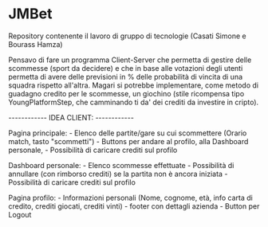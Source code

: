 # JMBet
Repository contenente il lavoro di gruppo di tecnologie (Casati Simone e Bourass Hamza)

Pensavo di fare un programma Client-Server che permetta di gestire delle scommesse (sport da decidere) e che in base alle votazioni degli utenti permetta di avere delle previsioni in % delle probabilità di vincita di una squadra rispetto all'altra. Magari si potrebbe implementare, come metodo di guadagno credito per le scommesse, un giochino (stile ricompensa tipo YoungPlatformStep, che camminando ti da' dei crediti da investire in cripto).

------------ IDEA CLIENT: ------------

Pagina principale: - Elenco delle partite/gare su cui scommettere (Orario match, tasto "scommetti") - Buttons per andare al profilo, alla Dashboard personale, - Possibilità di caricare crediti sul profilo

Dashboard personale: - Elenco scommesse effettuate - Possibilità di annullare (con rimborso crediti) se la partita non è ancora iniziata - Possibilità di caricare crediti sul profilo

Pagina profilo: - Informazioni personali (Nome, cognome, età, info carta di credito, crediti giocati, crediti vinti) - footer con dettagli azienda - Button per Logout
